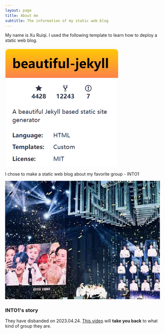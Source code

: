 ```yaml
---
layout: page
title: About me
subtitle: The information of my static web blog
---
```


My name is Xu Ruiqi. I used the following template to learn how to deploy a static web blog.

![avatar](assets/img/bj.png)

I chose to make a static web blog about my favorite group - INTO1

![avatar](assets/img/bginto1.jpg)

### INTO1's story

They have disbanded on 2023.04.24. [This video]([https://en.wikipedia.org/wiki/The_Princess_Bride_%28film%29](https://m.bilibili.com/video/BV1eg411Z7zJ?buvid=Y1483C1A4B1DDA4C42C580ED1A85B5993D63&is_story_h5=false&mid=KvW%2FD4f2c5VbC4ZAHj66gw%3D%3D&p=1&plat_id=120&share_from=ugc&share_medium=iphone&share_plat=ios&share_session_id=F3B2D8DE-AED8-44C2-BBE0-48584676C499&share_source=WEIXIN&share_tag=s_i&timestamp=1682436869&unique_k=PxwWGbI&up_id=156058480)) will **take you back** to what kind of group they are.

